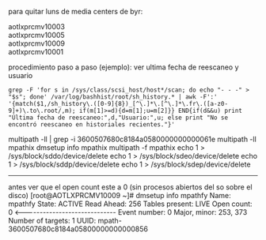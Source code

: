 para quitar luns de media centers de byr:
 
aotlxprcmv10003                   
aotlxprcmv10005                   
aotlxprcmv10009                   
aotlxprcmv10001 
 
procedimiento paso a paso (ejemplo):
ver ultima fecha de reescaneo y usuario
```
grep -F 'for s in /sys/class/scsi_host/host*/scan; do echo "- - -" > "$s"; done' /var/log/bashhist/root/sh_history.* | awk -F':' '{match($1,/sh_history\.([0-9]{8})_[^\.]*\.[^\.]*\.fr\.([a-z0-9]+)\.to\.root/,m); if(m[1]>=d){d=m[1];u=m[2]}} END{if(d&&u) print "Última fecha de reescaneo:",d,"Usuario:",u; else print "No se encontró reescaneo en historiales recientes."}'
```
 
multipath -ll | grep -i 3600507680c8184a0580000000000061e
multipath -ll mpathix
dmsetup info mpathix
multipath -f mpathix
echo 1 > /sys/block/sddo/device/delete
echo 1 > /sys/block/sdeo/device/delete
echo 1 > /sys/block/sddp/device/delete
echo 1 > /sys/block/sdep/device/delete

 
 
 
----
antes ver que el open count este a 0 (sin procesos abiertos del so sobre el disco)
[root@AOTLXPRCMV10009 ~]# dmsetup info mpathfy
Name:              mpathfy
State:             ACTIVE
Read Ahead:        256
Tables present:    LIVE
Open count:        0 <-----------------------------
Event number:      0
Major, minor:      253, 373
Number of targets: 1
UUID: mpath-3600507680c8184a05800000000000856